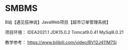 # SMBMS
B站【遇见狂神说】JavaWeb项目【超市订单管理系统】

项目环境： IDEA2021.1 JDK15.0.2 Tomcat9.0.41 MySql8.0.21

教学参考： https://www.bilibili.com/video/BV12J411M7Sj



